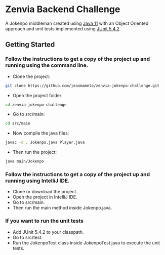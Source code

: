 # Zenvia Backend Challenge
 
 A Jokenpo middleman created using [Java 11](https://www.oracle.com/br/java/technologies/javase-jdk11-downloads.html) with an Object Oriented approach and unit tests implemented using [JUnit 5.4.2](https://junit.org/junit5/).

## Getting Started

### Follow the instructions to get a copy of the project up and running using the command line.

- Clone the project:

 ```sh
 git clone https://github.com/jeanmamelo/zenvia-jokenpo-challenge.git
 ```

- Open the project folder:

 ```sh
 cd zenvia-jokenpo-challenge
 ```

- Go to src/main:

```sh
cd src/main
```

- Now compile the java files:

 ```sh
 javac -d . Jokenpo.java Player.java
 ```

- Then run the project:

 ```sh
 java main/Jokenpo
 ```

### Follow the instructions to get a copy of the project up and running using IntelliJ IDE.

- Clone or download the project.
- Open the project in IntelliJ IDE.
- Go to src/main.
- Then run the main method inside Jokenpo.java.

### If you want to run the unit tests
- Add JUnit 5.4.2 to your classpath.
- Go to src/test.
- Run the JokenpoTest class inside JokenpoTest.java to execute the unit tests.